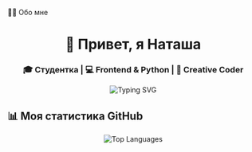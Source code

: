 👩‍💻 Обо мне
<h1 align="center">👋 Привет, я Наташа</h1> <h3 align="center">🎓 Студентка | 💻 Frontend & Python | 🌟 Creative Coder</h3><p align="center"> <img src="https://readme-typing-svg.herokuapp.com?font=Fira+Code&pause=1000&color=FF69B4&center=true&vCenter=true&width=435&lines=Frontend+%26+Python;Студентка;ИКНТ+лучшие" alt="Typing SVG" /> </p>

## 📊 Моя статистика GitHub

<div align="center">

  
![Top Languages](https://github-readme-stats.vercel.app/api/top-langs/?username=Ntshnka&theme=radical&hide_border=false&layout=compact)


</div>
